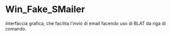 # Win_Fake_SMailer
Interfaccia grafica, che facilita l'invio di email facendo uso di BLAT da riga di comando.
